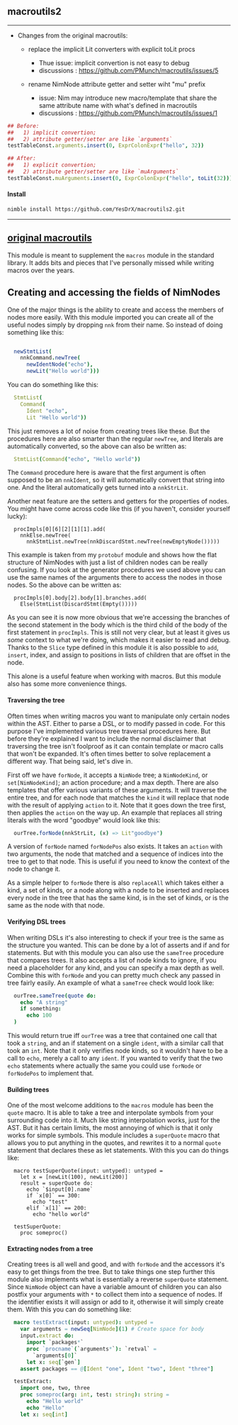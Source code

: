 ## macroutils2
---------------------------------------------

* Changes from the original macroutils:
  - replace the implicit Lit converters with explicit toLit procs
    - Thue issue: implicit convertion is not easy to debug
    - discussions : https://github.com/PMunch/macroutils/issues/5

  - rename NimNode attribute getter and setter wiht "mu" prefix
    - issue: Nim may introduce new macro/template that share the same attribute name with what's defined in macroutils
    - discussions : https://github.com/PMunch/macroutils/issues/1

```nim
## Before:
##   1) implicit convertion;
##   2) attribute getter/setter are like `arguments`
testTableConst.arguments.insert(0, ExprColonExpr("hello", 32))

## After:
##   1) explicit convertion;
##   2) attribute getter/setter are like `muArguments`
testTableConst.muArguments.insert(0, ExprColonExpr("hello", toLit(32)))
```
#### Install
```bash
nimble install https://github.com/YesDrX/macroutils2.git
```

---------------------------------------------
## [original macroutils](https://github.com/PMunch/macroutils)

This module is meant to supplement the `macros` module in the standard
library. It adds bits and pieces that I've personally missed while writing
macros over the years.

Creating and accessing the fields of NimNodes
---------------------------------------------

One of the major things is the ability to create and
access the members of nodes more easily. With this module imported you can
create all of the useful nodes simply by dropping `nnk` from their name. So
instead of doing something like this:

```nim

  newStmtList(
    nnkCommand.newTree(
      newIdentNode("echo"),
      newLit("Hello world")))
```

You can do something like this:

```nim
  StmtList(
    Command(
      Ident "echo",
      Lit "Hello world"))
```

This just removes a lot of noise from creating trees like these. But the
procedures here are also smarter than the regular `newTree`, and literals
are automatically converted, so the above can also be written as:

```nim
  StmtList(Command("echo", "Hello world"))
```

The `Command` procedure here is aware that the first argument is often
supposed to be an `nnkIdent`, so it will automatically convert that string
into one. And the literal automatically gets turned into a `nnkStrLit`.

Another neat feature are the setters and getters for the properties of
nodes. You might have come across code like this (if you haven't, consider
yourself lucky):

```
  procImpls[0][6][2][1][1].add(
    nnkElse.newTree(
      nnkStmtList.newTree(nnkDiscardStmt.newTree(newEmptyNode()))))
```

This example is taken from my `protobuf` module and shows how the flat
structure of NimNodes with just a list of children nodes can be really
confusing. If you look at the generator procedures we used above you can use
the same names of the arguments there to access the nodes in those nodes. So
the above can be written as:

```
  procImpls[0].body[2].body[1].branches.add(
    Else(StmtList(DiscardStmt(Empty()))))
```

As you can see it is now more obvious that we're accessing the branches of
the second statement in the body which is the third child of the body of the
first statement in `procImpls`. This is still not very clear, but at least
it gives us _some_ context to what we're doing, which makes it easier to
read and debug. Thanks to the `Slice` type defined in this module it is also
possible to `add`, `insert`, index, and assign to positions in lists of
children that are offset in the node.

This alone is a useful feature when working with macros. But this module
also has some more convenience things.

#### Traversing the tree

Often times when writing macros you want to manipulate only certain nodes
within the AST. Either to parse a DSL, or to modify passed in code. For this
purpose I've implemented various tree traversal procedures here. But before
they're explained I want to include the normal disclaimer that traversing
the tree isn't foolproof as it can contain template or macro calls that
won't be expanded. It's often times better to solve replacement a different
way. That being said, let's dive in.

First off we have `forNode`, it accepts a `NimNode` tree; a `NimNodeKind`,
or `set[NimNodeKind]`; an action procedure; and a max depth. There are also
templates that offer various variants of these arguments. It will traverse
the entire tree, and for each node that matches the `kind` it will replace
that node with the result of applying `action` to it. Note that it goes down
the tree first, then applies the `action` on the way up. An example that
replaces all string literals with the word "goodbye" would look like this:

```nim
  ourTree.forNode(nnkStrLit, (x) => Lit"goodbye")
```

A version of `forNode` named `forNodePos` also exists. It takes an `action`
with two arguments, the node that matched and a sequence of indices into the
tree to get to that node. This is useful if you need to know the context of
the node to change it.

As a simple helper to `forNode` there is also `replaceAll` which takes
either a kind, a set of kinds, or a node along with a node to be inserted
and replaces every node in the tree that has the same kind, is in the set of
kinds, or is the same as the node with that node.

#### Verifying DSL trees

When writing DSLs it's also interesting to check if your tree is the same as
the structure you wanted. This can be done by a lot of asserts and if and
for statements. But with this module you can also use the `sameTree`
procedure that compares trees. It also accepts a list of node kinds to
ignore, if you need a placeholder for any kind, and you can specify a max
depth as well. Combine this with `forNode` and you can pretty much check any
passed in tree fairly easily. An example of what a `sameTree` check would
look like:

```nim
  ourTree.sameTree(quote do:
    echo "A string"
    if something:
      echo 100
  )
```

This would return true iff `ourTree` was a tree that contained one call that
took a `string`, and an if statement on a single `ident`, with a similar
call that took an `int`. Note that it only verifies node kinds, so it
wouldn't have to be a call to `echo`, merely a call to any `ident`. If you
wanted to verify that the two `echo` statements where actually the same you
could use `forNode` or `forNodePos` to implement that.

#### Building trees

One of the most welcome additions to the `macros` module has been the
`quote` macro. It is able to take a tree and interpolate symbols from your
surrounding code into it. Much like string interpolation works, just for the
AST. But it has certain limits, the most annoying of which is that it only
works for simple symbols. This module includes a `superQuote` macro that
allows you to put anything in the quotes, and rewrites it to a normal
`quote` statement that declares these as let statements. With this you can
do things like:

```
  macro testSuperQuote(input: untyped): untyped =
    let x = [newLit(100), newLit(200)]
    result = superQuote do:
      echo `$input[0].name`
      if `x[0]` == 300:
        echo "test"
      elif `x[1]` == 200:
        echo "hello world"

  testSuperQuote:
    proc someproc()
```

#### Extracting nodes from a tree

Creating trees is all well and good, and with `forNode` and the accessors
it's easy to get things from the tree. But to take things one step further
this module also implements what is essentially a reverse `superQuote`
statement. Since `NimNode` object can have a variable amount of children you
can also postfix your arguments with `*` to collect them into a sequence of
nodes. If the identifier exists it will assign or add to it, otherwise it
will simply create them. With this you can do something like:

```nim
  macro testExtract(input: untyped): untyped =
    var arguments = newSeq[NimNode](1) # Create space for body
    input.extract do:
      import `packages*`
      proc `procname`(`arguments*`): `retval` =
        `arguments[0]`
      let x: seq[`gen`]
    assert packages == @[Ident "one", Ident "two", Ident "three"]

  testExtract:
    import one, two, three
    proc someproc(arg: int, test: string): string =
      echo "Hello world"
      echo "Hello"
    let x: seq[int]
```
